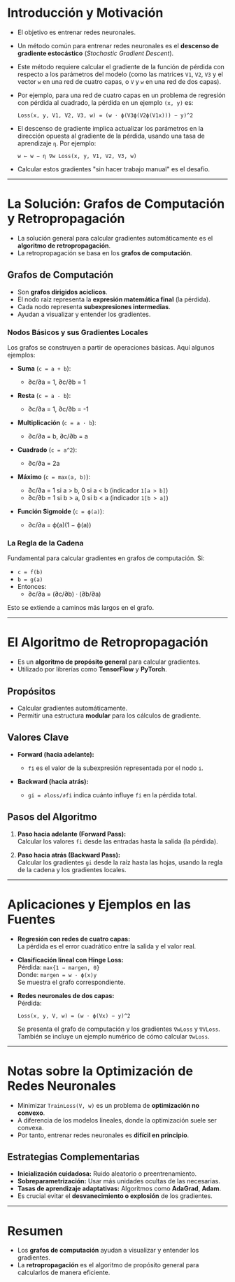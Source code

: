 # Introducción y Motivación

- El objetivo es entrenar redes neuronales.
- Un método común para entrenar redes neuronales es el **descenso de gradiente estocástico** (*Stochastic Gradient Descent*).
- Este método requiere calcular el gradiente de la función de pérdida con respecto a los parámetros del modelo (como las matrices `V1`, `V2`, `V3` y el vector `w` en una red de cuatro capas, o `V` y `w` en una red de dos capas).
- Por ejemplo, para una red de cuatro capas en un problema de regresión con pérdida al cuadrado, la pérdida en un ejemplo `(x, y)` es:

  ```
  Loss(x, y, V1, V2, V3, w) = (w · ϕ(V3ϕ(V2ϕ(V1x))) − y)^2
  ```

- El descenso de gradiente implica actualizar los parámetros en la dirección opuesta al gradiente de la pérdida, usando una tasa de aprendizaje `η`. Por ejemplo:

  ```
  w ← w − η ∇w Loss(x, y, V1, V2, V3, w)
  ```

- Calcular estos gradientes "sin hacer trabajo manual" es el desafío.

---

# La Solución: Grafos de Computación y Retropropagación

- La solución general para calcular gradientes automáticamente es el **algoritmo de retropropagación**.
- La retropropagación se basa en los **grafos de computación**.

## Grafos de Computación

- Son **grafos dirigidos acíclicos**.
- El nodo raíz representa la **expresión matemática final** (la pérdida).
- Cada nodo representa **subexpresiones intermedias**.
- Ayudan a visualizar y entender los gradientes.

### Nodos Básicos y sus Gradientes Locales

Los grafos se construyen a partir de operaciones básicas. Aquí algunos ejemplos:

- **Suma** (`c = a + b`):  
  - ∂c/∂a = 1, ∂c/∂b = 1

- **Resta** (`c = a - b`):  
  - ∂c/∂a = 1, ∂c/∂b = -1

- **Multiplicación** (`c = a · b`):  
  - ∂c/∂a = b, ∂c/∂b = a

- **Cuadrado** (`c = a^2`):  
  - ∂c/∂a = 2a

- **Máximo** (`c = max(a, b)`):  
  - ∂c/∂a = 1 si a > b, 0 si a < b (indicador `1[a > b]`)  
  - ∂c/∂b = 1 si b > a, 0 si b < a (indicador `1[b > a]`)

- **Función Sigmoide** (`c = ϕ(a)`):  
  - ∂c/∂a = ϕ(a)(1 − ϕ(a))

### La Regla de la Cadena

Fundamental para calcular gradientes en grafos de computación. Si:

- `c = f(b)`  
- `b = g(a)`  
- Entonces:  
  - ∂c/∂a = (∂c/∂b) · (∂b/∂a)

Esto se extiende a caminos más largos en el grafo.

---

# El Algoritmo de Retropropagación

- Es un **algoritmo de propósito general** para calcular gradientes.
- Utilizado por librerías como **TensorFlow** y **PyTorch**.

## Propósitos

- Calcular gradientes automáticamente.
- Permitir una estructura **modular** para los cálculos de gradiente.

## Valores Clave

- **Forward (hacia adelante):**  
  - `fi` es el valor de la subexpresión representada por el nodo `i`.

- **Backward (hacia atrás):**  
  - `gi = ∂loss/∂fi` indica cuánto influye `fi` en la pérdida total.

## Pasos del Algoritmo

1. **Paso hacia adelante (Forward Pass):**  
   Calcular los valores `fi` desde las entradas hasta la salida (la pérdida).

2. **Paso hacia atrás (Backward Pass):**  
   Calcular los gradientes `gi` desde la raíz hasta las hojas, usando la regla de la cadena y los gradientes locales.

---

# Aplicaciones y Ejemplos en las Fuentes

- **Regresión con redes de cuatro capas:**  
  La pérdida es el error cuadrático entre la salida y el valor real.

- **Clasificación lineal con Hinge Loss:**  
  Pérdida: `max{1 − margen, 0}`  
  Donde: `margen = w · ϕ(x)y`  
  Se muestra el grafo correspondiente.

- **Redes neuronales de dos capas:**  
  Pérdida:

  ```
  Loss(x, y, V, w) = (w · ϕ(Vx) − y)^2
  ```

  Se presenta el grafo de computación y los gradientes `∇wLoss` y `∇VLoss`.  
  También se incluye un ejemplo numérico de cómo calcular `∇wLoss`.

---

# Notas sobre la Optimización de Redes Neuronales

- Minimizar `TrainLoss(V, w)` es un problema de **optimización no convexo**.
- A diferencia de los modelos lineales, donde la optimización suele ser convexa.
- Por tanto, entrenar redes neuronales es **difícil en principio**.

## Estrategias Complementarias

- **Inicialización cuidadosa:** Ruido aleatorio o preentrenamiento.
- **Sobreparametrización:** Usar más unidades ocultas de las necesarias.
- **Tasas de aprendizaje adaptativas:** Algoritmos como **AdaGrad**, **Adam**.
- Es crucial evitar el **desvanecimiento o explosión** de los gradientes.

---

# Resumen

- Los **grafos de computación** ayudan a visualizar y entender los gradientes.
- La **retropropagación** es el algoritmo de propósito general para calcularlos de manera eficiente.

